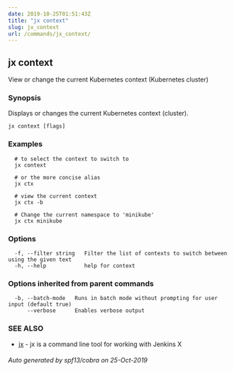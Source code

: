 ```yaml
---
date: 2019-10-25T01:51:43Z
title: "jx context"
slug: jx_context
url: /commands/jx_context/
---
```

## jx context

View or change the current Kubernetes context (Kubernetes cluster)

### Synopsis

Displays or changes the current Kubernetes context (cluster).

```
jx context [flags]
```

### Examples

```
  # to select the context to switch to
  jx context
  
  # or the more concise alias
  jx ctx
  
  # view the current context
  jx ctx -b
  
  # Change the current namespace to 'minikube'
  jx ctx minikube
```

### Options

```
  -f, --filter string   Filter the list of contexts to switch between using the given text
  -h, --help            help for context
```

### Options inherited from parent commands

```
  -b, --batch-mode   Runs in batch mode without prompting for user input (default true)
      --verbose      Enables verbose output
```

### SEE ALSO

* [jx](/commands/jx/)	 - jx is a command line tool for working with Jenkins X

###### Auto generated by spf13/cobra on 25-Oct-2019
